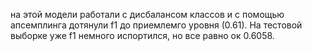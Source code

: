 на этой модели работали с дисбалансом классов и с помощью апсемплинга дотянули f1 до приемлемго уровня (0.61). На тестовой выборке уже f1 немного испортился, но все равно ок 0.6058.
